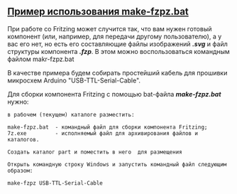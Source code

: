 ## [Пример использования make-fzpz.bat](#)

При работе со Fritzing может случится так, что вам нужен готовый компонент (или, например, для передачи другому пользователю), а у вас его нет, но есть его составляющие файлы изображений ***.svg*** и файл структуры компонента ***.fzp***. В этом можно воспользоваться командным файлом makr-fzpz.bat

В качестве примера будем собирать простейший кабель для прошивки микросхем Arduino "USB-TTL-Serial-Cable". 

Для сборки компонента Fritzing с помощью bat-файла ***make-fzpz.bat*** нужно: 

```
в рабочем (текущем) каталоге разместить:

make-fzpz.bat  - командный файл для сборки компонента Fritzing;
7z.exe         - исполняемый файл для архивирования файлов и каталогов. 

Создать каталог part и поместить в него  для размещения 

Открыть командную строку Windows и запустить командный файл следующим образом:

make-fzpz USB-TTL-Serial-Cable
```

